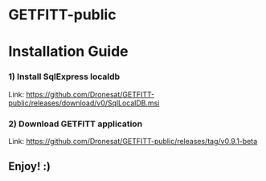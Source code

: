 # GETFITT-public


# Installation Guide

###  1) Install SqlExpress localdb
Link: https://github.com/Dronesat/GETFITT-public/releases/download/v0/SqlLocalDB.msi

###  2) Download GETFITT application
Link: https://github.com/Dronesat/GETFITT-public/releases/tag/v0.9.1-beta

## Enjoy! :) 


